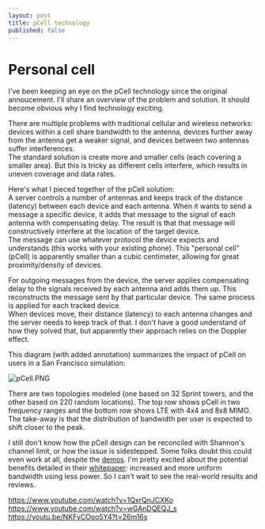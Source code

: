 ```yaml
---
layout: post
title: pCell technology
published: false
---
```



# Personal cell

I've been keeping an eye on the pCell technology since the original annoucement. I'll share an overview of the problem and solution. It should become obvious why I find technology exciting.   

There are multiple problems with traditional cellular and wireless networks: devices within a cell share bandwidth to the antenna, devices further away from the antenna get a weaker signal, and devices between two antennas suffer interferences.  
The standard solution is create more and smaller cells (each covering a smaller area). But this is tricky as different cells interfere, which results in uneven coverage and data rates.  

Here's what I pieced together of the pCell solution:  
A server controls a number of antennas and keeps track of the distance (latency) between each device and each antenna. When it wants to send a message a specific device, it adds that message to the signal of each antenna with compensating delay. The result is that that message will constructively interfere at the location of the target device.  
The message can use whatever protocol the device expects and understands (this works with your existing phone). This "personal cell" (pCell) is apparently smaller than a cubic centimeter, allowing for great proximity/density of devices.  

For outgoing messages from the device, the server applies compensating delay to the signals received by each antenna and adds them up. This reconstructs the message sent by that particular device. The same process is applied for each tracked device.  
When devices move, their distance (latency) to each antenna changes and the server needs to keep track of that. I don't have a good understand of how they solved that, but apparently their approach relies on the Doppler effect.  


This diagram (with added annotation) summarizes the impact of pCell on users in a San Francisco simulation:  

![pCell.PNG]({{site.baseurl}}/archives/images/pCell.PNG)

There are two topologies modeled (one based on 32 Sprint towers, and the other based on 220 random locations). The top row shows pCell in two frequency ranges and the bottom row shows LTE with 4x4 and 8x8 MIMO. The take-away is that the distribution of bandwidth per user is expected to shift closer to the peak. 


I still don't know how the pCell design can be reconciled with Shannon's channel limit, or how the issue is sidestepped. Some folks doubt this could even work at all, despite the [demos](https://www.youtube.com/channel/UCgDns8O1TwKMoSuG0JTaVQA/videos).
I'm pretty excited about the potential benefits detailed in their [whitepaper](http://www.rearden.com/artemis/An-Introduction-to-pCell-White-Paper-150224.pdf): increased and more uniform bandwidth using less power. So I can't wait to see the real-world results and reviews.  





https://www.youtube.com/watch?v=1QxrQnJCXKo
https://www.youtube.com/watch?v=wGAnDQEQJ_s
https://youtu.be/NKFyCOoo5Y4?t=26m16s




